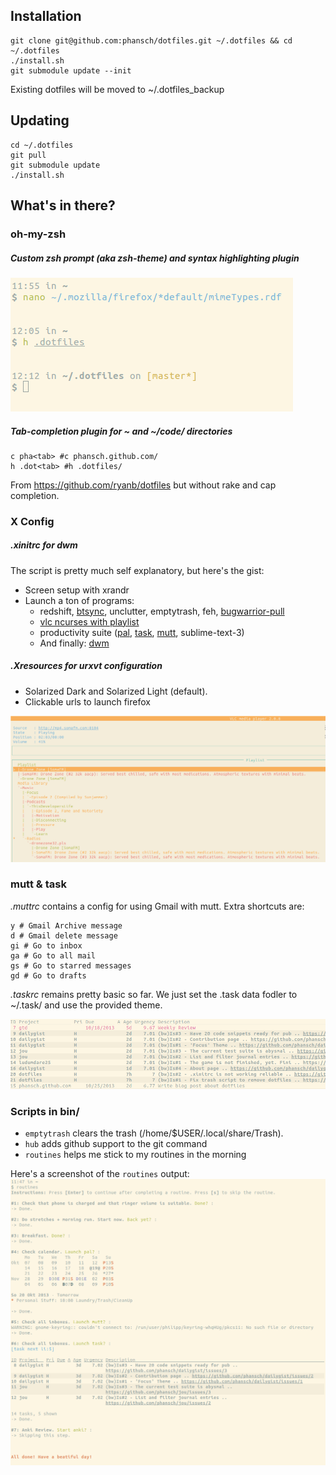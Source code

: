 ## Installation

    git clone git@github.com:phansch/dotfiles.git ~/.dotfiles && cd ~/.dotfiles
    ./install.sh
    git submodule update --init

Existing dotfiles will be moved to ~/.dotfiles_backup

## Updating

    cd ~/.dotfiles
    git pull
    git submodule update
    ./install.sh

## What's in there?
### oh-my-zsh

##### Custom zsh prompt (aka zsh-theme) and syntax highlighting plugin

![zsh prompt](screenshots/screen-zsh1.png)

##### Tab-completion plugin for ~ and ~/code/ directories
    c pha<tab> #c phansch.github.com/
    h .dot<tab> #h .dotfiles/

From https://github.com/ryanb/dotfiles but without rake and cap completion.
### X Config

##### .xinitrc for dwm
The script is pretty much self explanatory, but here's the gist:

 * Screen setup with xrandr
 * Launch a ton of programs:
   * redshift, [btsync](http://labs.bittorrent.com/experiments/sync.html), unclutter, emptytrash, feh, [bugwarrior-pull](https://github.com/ralphbean/bugwarrior)
   * [vlc ncurses with playlist](http://www.videolan.org/doc/play-howto/en/ch04.html#id590986)
   * productivity suite ([pal](http://palcal.sourceforge.net/), [task](http://taskwarrior.org/projects/show/taskwarrior), [mutt](http://www.mutt.org/), sublime-text-3)
   * And finally: [dwm](http://dwm.suckless.org/)

##### .Xresources for urxvt configuration
 * Solarized Dark and Solarized Light (default).
 * Clickable urls to launch firefox

![vlc ncurses](screenshots/screen-vlc.png)

### mutt & task
*.muttrc* contains a config for using Gmail with mutt.
Extra shortcuts are:

    y # Gmail Archive message
    d # Gmail delete message
    gi # Go to inbox
    ga # Go to all mail
    gs # Go to starred messages
    gd # Go to drafts

*.taskrc* remains pretty basic so far. We just set the .task data fodler to ~/.task/ and use the provided theme.

![task shell](screenshots/screen-task.png)

### Scripts in bin/
 
  * `emptytrash` clears the trash (/home/$USER/.local/share/Trash). 
  * `hub` adds github support to the git command
  * `routines` helps me stick to my routines in the morning

Here's a screenshot of the `routines` output:
![routines](screenshots/routines.png)